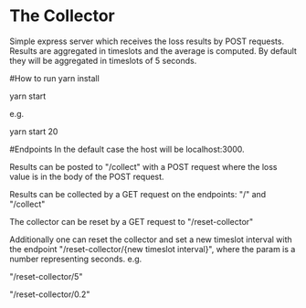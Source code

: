 # The Collector
Simple express server which receives the loss results by POST requests.
Results are aggregated in timeslots and the average is computed.
By default they will be aggregated in timeslots of 5 seconds.

#How to run
yarn install

yarn start <optional amount of seconds for the timeslots>

e.g.

yarn start 20

#Endpoints
In the default case the host will be localhost:3000.

Results can be posted to "/collect" with a POST request where the loss value 
is in the body of the POST request. 

Results can be collected by a GET request on the endpoints: "/" and "/collect"

The collector can be reset by a GET request to "/reset-collector"

Additionally one can reset the collector and set a new timeslot interval
with the endpoint "/reset-collector/{new timeslot interval}", where the param is a number representing seconds.
e.g.

"/reset-collector/5"

"/reset-collector/0.2"
